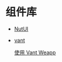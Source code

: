 # 组件库

- [NutUI](https://nutui.jd.com/#/)
- [vant](https://github.com/NervJS/taro3-vant-sample)

    [使用 Vant Weapp](https://docs.taro.zone/docs/vant)
